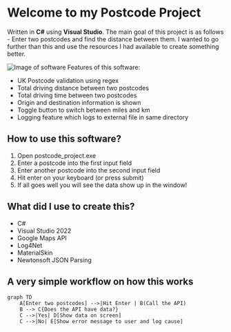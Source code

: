 # Welcome to my Postcode Project

Written in **C#** using **Visual Studio**.
The main goal of this project is as follows - Enter two postcodes and find the distance between them.
I wanted to go further than this and use the resources I had available to create something better.

![Image of software](https://i.snipboard.io/CdV7fK.jpg)
Features of this software:

 - UK Postcode validation using regex
 - Total driving distance between two postcodes
 - Total driving time between two postcodes
 - Origin and destination information is shown
 - Toggle button to switch between miles and km
 - Logging feature which logs to external file in same directory

## How to use this software?

 1. Open postcode_project.exe
 2. Enter a postcode into the first input field
 3. Enter another postcode into the second input field
 4. Hit enter on  your keyboard (or press submit)
 5. If all goes well you will see the data show up in the window!

## What did I use to create this?

 - C#
 - Visual Studio 2022
 - Google Maps API
 - Log4Net
 - MaterialSkin
 - Newtonsoft JSON Parsing

## A very simple workflow on how this works

```mermaid
graph TD
    A[Enter two postcodes] -->|Hit Enter | B(Call the API)
    B --> C{Does the API have data?}
    C -->|Yes| D[Show data on screen]
    C -->|No| E[Show error message to user and log cause]
  
```
